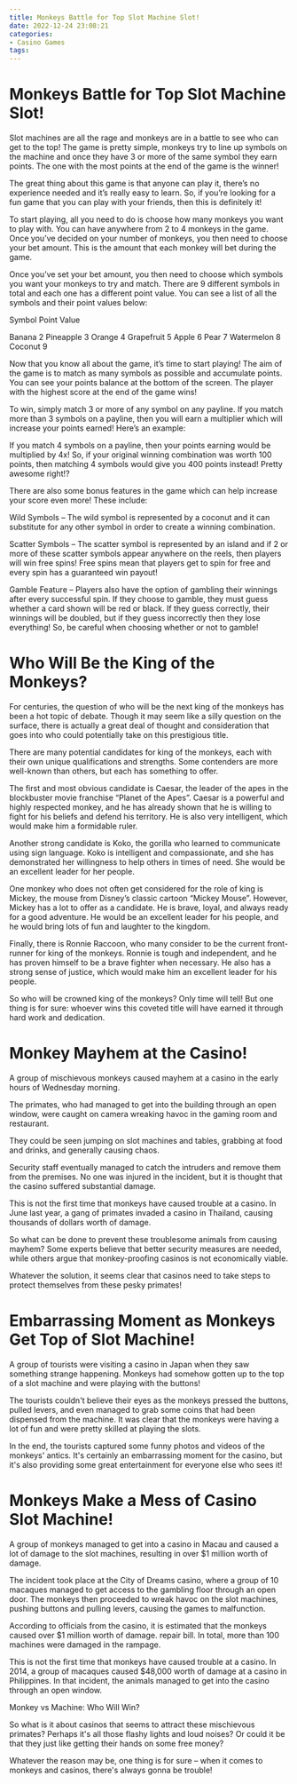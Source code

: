 ```yaml
---
title: Monkeys Battle for Top Slot Machine Slot!
date: 2022-12-24 23:08:21
categories:
- Casino Games
tags:
---
```



#  Monkeys Battle for Top Slot Machine Slot!

Slot machines are all the rage and monkeys are in a battle to see who can get to the top! The game is pretty simple, monkeys try to line up symbols on the machine and once they have 3 or more of the same symbol they earn points. The one with the most points at the end of the game is the winner!

The great thing about this game is that anyone can play it, there’s no experience needed and it’s really easy to learn. So, if you’re looking for a fun game that you can play with your friends, then this is definitely it!

To start playing, all you need to do is choose how many monkeys you want to play with. You can have anywhere from 2 to 4 monkeys in the game. Once you’ve decided on your number of monkeys, you then need to choose your bet amount. This is the amount that each monkey will bet during the game.



Once you’ve set your bet amount, you then need to choose which symbols you want your monkeys to try and match. There are 9 different symbols in total and each one has a different point value. You can see a list of all the symbols and their point values below:

Symbol Point Value

Banana 2
Pineapple 3
Orange 4
Grapefruit 5
Apple 6
Pear 7
Watermelon 8
Coconut 9



  Now that you know all about the game, it’s time to start playing! The aim of the game is to match as many symbols as possible and accumulate points. You can see your points balance at the bottom of the screen. The player with the highest score at the end of the game wins! 

  To win, simply match 3 or more of any symbol on any payline. If you match more than 3 symbols on a payline, then you will earn a multiplier which will increase your points earned! Here’s an example:

  If you match 4 symbols on a payline, then your points earning would be multiplied by 4x! So, if your original winning combination was worth 100 points, then matching 4 symbols would give you 400 points instead! Pretty awesome right!? 

  There are also some bonus features in the game which can help increase your score even more! These include: 

  Wild Symbols – The wild symbol is represented by a coconut and it can substitute for any other symbol in order to create a winning combination. 

  Scatter Symbols – The scatter symbol is represented by an island and if 2 or more of these scatter symbols appear anywhere on the reels, then players will win free spins! Free spins mean that players get to spin for free and every spin has a guaranteed win payout! 

  Gamble Feature – Players also have the option of gambling their winnings after every successful spin. If they choose to gamble, they must guess whether a card shown will be red or black. If they guess correctly, their winnings will be doubled, but if they guess incorrectly then they lose everything! So, be careful when choosing whether or not to gamble!

#  Who Will Be the King of the Monkeys?

For centuries, the question of who will be the next king of the monkeys has been a hot topic of debate. Though it may seem like a silly question on the surface, there is actually a great deal of thought and consideration that goes into who could potentially take on this prestigious title.

There are many potential candidates for king of the monkeys, each with their own unique qualifications and strengths. Some contenders are more well-known than others, but each has something to offer.

The first and most obvious candidate is Caesar, the leader of the apes in the blockbuster movie franchise “Planet of the Apes”. Caesar is a powerful and highly respected monkey, and he has already shown that he is willing to fight for his beliefs and defend his territory. He is also very intelligent, which would make him a formidable ruler.

Another strong candidate is Koko, the gorilla who learned to communicate using sign language. Koko is intelligent and compassionate, and she has demonstrated her willingness to help others in times of need. She would be an excellent leader for her people.

One monkey who does not often get considered for the role of king is Mickey, the mouse from Disney’s classic cartoon “Mickey Mouse”. However, Mickey has a lot to offer as a candidate. He is brave, loyal, and always ready for a good adventure. He would be an excellent leader for his people, and he would bring lots of fun and laughter to the kingdom.

Finally, there is Ronnie Raccoon, who many consider to be the current front-runner for king of the monkeys. Ronnie is tough and independent, and he has proven himself to be a brave fighter when necessary. He also has a strong sense of justice, which would make him an excellent leader for his people.

So who will be crowned king of the monkeys? Only time will tell! But one thing is for sure: whoever wins this coveted title will have earned it through hard work and dedication.

#  Monkey Mayhem at the Casino!

A group of mischievous monkeys caused mayhem at a casino in the early hours of Wednesday morning.

The primates, who had managed to get into the building through an open window, were caught on camera wreaking havoc in the gaming room and restaurant.

They could be seen jumping on slot machines and tables, grabbing at food and drinks, and generally causing chaos.

Security staff eventually managed to catch the intruders and remove them from the premises. No one was injured in the incident, but it is thought that the casino suffered substantial damage.

This is not the first time that monkeys have caused trouble at a casino. In June last year, a gang of primates invaded a casino in Thailand, causing thousands of dollars worth of damage.

So what can be done to prevent these troublesome animals from causing mayhem? Some experts believe that better security measures are needed, while others argue that monkey-proofing casinos is not economically viable.

Whatever the solution, it seems clear that casinos need to take steps to protect themselves from these pesky primates!

#  Embarrassing Moment as Monkeys Get Top of Slot Machine!

A group of tourists were visiting a casino in Japan when they saw something strange happening. Monkeys had somehow gotten up to the top of a slot machine and were playing with the buttons!

The tourists couldn't believe their eyes as the monkeys pressed the buttons, pulled levers, and even managed to grab some coins that had been dispensed from the machine. It was clear that the monkeys were having a lot of fun and were pretty skilled at playing the slots.

In the end, the tourists captured some funny photos and videos of the monkeys' antics. It's certainly an embarrassing moment for the casino, but it's also providing some great entertainment for everyone else who sees it!

#  Monkeys Make a Mess of Casino Slot Machine!

A group of monkeys managed to get into a casino in Macau and caused a lot of damage to the slot machines, resulting in over $1 million worth of damage.

The incident took place at the City of Dreams casino, where a group of 10 macaques managed to get access to the gambling floor through an open door. The monkeys then proceeded to wreak havoc on the slot machines, pushing buttons and pulling levers, causing the games to malfunction.

According to officials from the casino, it is estimated that the monkeys caused over $1 million worth of damage. repair bill. In total, more than 100 machines were damaged in the rampage.

This is not the first time that monkeys have caused trouble at a casino. In 2014, a group of macaques caused $48,000 worth of damage at a casino in Philippines. In that incident, the animals managed to get into the casino through an open window.

 Monkey vs Machine: Who Will Win?

So what is it about casinos that seems to attract these mischievous primates? Perhaps it's all those flashy lights and loud noises? Or could it be that they just like getting their hands on some free money?

Whatever the reason may be, one thing is for sure – when it comes to monkeys and casinos, there's always gonna be trouble!